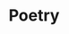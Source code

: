 ---
layout: list
title: Poetry
slug: poetry
description: >
  Sometimes I try to write poetry hahaha.
accent_color: '#268bd2'
accent_image:
  background: '#202020'
  overlay:    false
---